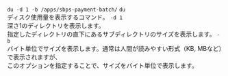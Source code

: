 
`du -d 1 -b /apps/sbps-payment-batch/`
`du`  
ディスク使用量を表示するコマンド。
`-d 1`  
深さ1のディレクトリを表示します。  
指定したディレクトリの直下にあるサブディレクトリのサイズを表示します。
`-b`  
バイト単位でサイズを表示します。通常は人間が読みやすい形式（KB, MBなど）で表示されますが、  
このオプションを指定することで、サイズをバイト単位で表示します。
